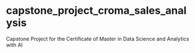 # capstone_project_croma_sales_analysis
Capstone Project for the Certificate of Master in Data Science and Analytics with AI
